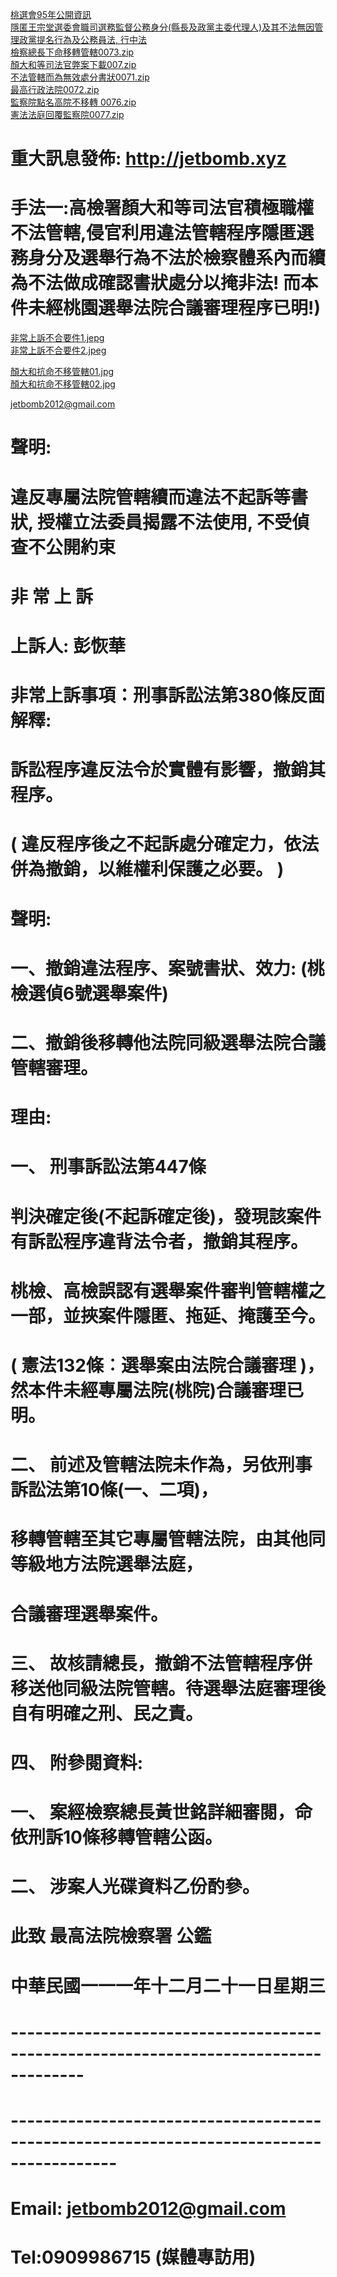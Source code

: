 <a href="https://github.com/jetbomb2012/jetbomb-xyz.github.io/blob/main/0075.zip" target="_blank">桃選會95年公開資訊</a><br>
<a href="https://github.com/jetbomb2012/jetbomb-xyz.github.io/blob/main/0074.zip" target="_blank">隱匿王宗堂選委會職司選務監督公務身分(縣長及政黨主委代理人)及其不法無因管理政黨提名行為及公務員法, 行中法</a><br>
<a href="https://github.com/jetbomb2012/jetbomb-xyz.github.io/blob/main/0073.zip" target="_blank">檢察總長下命移轉管轄0073.zip</a><br>
<a href="https://github.com/jetbomb2012/jetbomb-xyz.github.io/blob/main/007.zip" target="_blank">顏大和等司法官弊案下載007.zip</a><br>
<a href="https://github.com/jetbomb2012/jetbomb-xyz.github.io/blob/main/0071.zip" target="_blank">不法管轄而為無效處分書狀0071.zip</a><br>
<a href="https://github.com/jetbomb2012/jetbomb-xyz.github.io/blob/main/0072.zip" target="_blank">最高行政法院0072.zip</a><br>
<a href="https://github.com/jetbomb2012/jetbomb-xyz.github.io/blob/main/0072.zip" target="_blank">監察院點名高院不移轉 0076.zip</a><br>
<a href="https://github.com/jetbomb2012/jetbomb-xyz.github.io/blob/main/0077.zip" target="_blank">憲法法庭回覆監察院0077.zip</a><br>
# 重大訊息發佈: http://jetbomb.xyz
# 手法一:高檢署顏大和等司法官積極職權不法管轄,侵官利用違法管轄程序隱匿選務身分及選舉行為不法於檢察體系內而續為不法做成確認書狀處分以掩非法!   而本件未經桃園選舉法院合議審理程序已明!)


<a href="https://github.com/jetbomb2012/jetbomb-xyz.github.io/blob/main/非常上訴不合要件1.jpeg" target="_blank">非常上訴不合要件1.jepg</a><br>
<a href="https://github.com/jetbomb2012/jetbomb-xyz.github.io/blob/main/非常上訴不合要件2.jpeg" target="_blank">非常上訴不合要件2.jpeg</a><br>

<a href="https://github.com/jetbomb2012/jetbomb-xyz.github.io/blob/main/顏大和抗命不移管轄01.jpeg" target="_blank">顏大和抗命不移管轄01.jpg</a><br>
<a href="https://github.com/jetbomb2012/jetbomb-xyz.github.io/blob/main/顏大和抗命不移管轄02.jpeg" target="_blank">顏大和抗命不移管轄02.jpg</a><br>

<a href="mailto:jetbomb2012@gmail.com">jetbomb2012@gmail.com</a>
# 聲明: 
# 違反專屬法院管轄續而違法不起訴等書狀, 授權立法委員揭露不法使用, 不受偵查不公開約束 
# 非 常 上 訴  
# 上訴人: 彭恢華 
# 非常上訴事項：刑事訴訟法第380條反面解釋:
# 訴訟程序違反法令於實體有影響，撤銷其程序。
# ( 違反程序後之不起訴處分確定力，依法併為撤銷，以維權利保護之必要。 )
# 聲明: 
# 一、撤銷違法程序、案號書狀、效力: (桃檢選偵6號選舉案件)
# 二、撤銷後移轉他法院同級選舉法院合議管轄審理。
# 理由:
# 一、	刑事訴訟法第447條
# 判決確定後(不起訴確定後)，發現該案件有訴訟程序違背法令者，撤銷其程序。
# 桃檢、高檢誤認有選舉案件審判管轄權之一部，並挾案件隱匿、拖延、掩護至今。
# ( 憲法132條︰選舉案由法院合議審理 )，然本件未經專屬法院(桃院)合議審理已明。
# 二、	前述及管轄法院未作為，另依刑事訴訟法第10條(一、二項)，
# 移轉管轄至其它專屬管轄法院，由其他同等級地方法院選舉法庭，
# 合議審理選舉案件。
# 三、	故核請總長，撤銷不法管轄程序併移送他同級法院管轄。待選舉法庭審理後自有明確之刑、民之責。
# 四、	附參閱資料:
# 一、	案經檢察總長黃世銘詳細審閱，命依刑訴10條移轉管轄公函。
# 二、	涉案人光碟資料乙份酌參。
#     此致 最高法院檢察署 公鑑
# 中華民國一一一年十二月二十一日星期三
# -------------------------------------------------------------------------------------
# -----------------------------------------------------------------------------------------
#
# Email: jetbomb2012@gmail.com 
# Tel:0909986715 (媒體專訪用)




